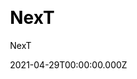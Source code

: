 ---
title: NexT
github: https://github.com/next-theme/hexo-theme-next
demo: https://theme-next.js.org/
license: GNU Affero General Public License version 3
author: NexT
author_link: ''
author_twitter: ''
date: 2021-04-29T00:00:00.000Z
ssg:
  - Hexo
cms: null
css: null
category: null
description: >-
  NexT is a high quality elegant Hexo theme. It is crafted from scratch with
  love. Elegant and powerful theme for Hexo.
draft: true
publish_date: '2020-04-05T03:43:31Z'
update_date: '2022-11-06T14:13:14Z'
github_star: 1698
github_fork: 320
---